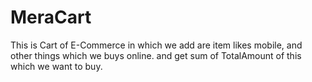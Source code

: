 # MeraCart
This is Cart of E-Commerce in which we add are item likes mobile, and other things which we buys online. and get sum of TotalAmount of this which we want to buy. 
